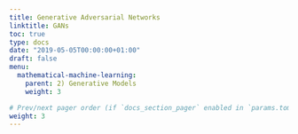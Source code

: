 ```yaml
---
title: Generative Adversarial Networks
linktitle: GANs
toc: true
type: docs
date: "2019-05-05T00:00:00+01:00"
draft: false
menu:
  mathematical-machine-learning:
    parent: 2) Generative Models
    weight: 3

# Prev/next pager order (if `docs_section_pager` enabled in `params.toml`)
weight: 3
---
```

